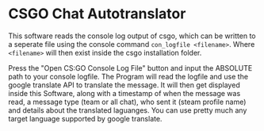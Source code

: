 # CSGO Chat Autotranslator

This software reads the console log output of csgo, which can be written to a seperate file using the console command `con_logfile <filename>`. Where `<filename>` will then exist inside the csgo installation folder.

Press the "Open CS:GO Console Log File" button and input the ABSOLUTE path to your console logfile.
The Program will read the logfile and use the google translate API to translate the message. It will then get displayed inside this Software, along with a timestamp of when the message was read, a message type (team or all chat), who sent it (steam profile name) and details about the translated laguanges. You can use pretty much any target language supported by google translate.